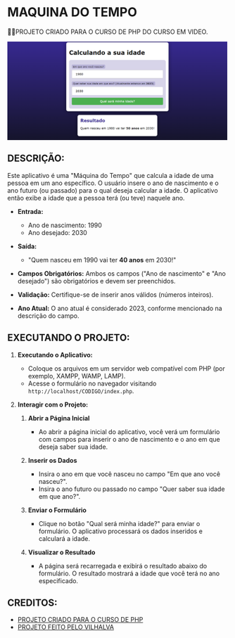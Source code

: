# MAQUINA DO TEMPO
👨‍🏫PROJETO CRIADO PARA O CURSO DE PHP DO CURSO EM VIDEO.

<img src="FOTO.png" align="center" width="500"> <br>

## DESCRIÇÃO:
Este aplicativo é uma "Máquina do Tempo" que calcula a idade de uma pessoa em um ano específico. O usuário insere o ano de nascimento e o ano futuro (ou passado) para o qual deseja calcular a idade. O aplicativo então exibe a idade que a pessoa terá (ou teve) naquele ano.

- **Entrada:**
  - Ano de nascimento: 1990
  - Ano desejado: 2030

- **Saída:**
  - "Quem nasceu em 1990 vai ter **40 anos** em 2030!"

- **Campos Obrigatórios:** Ambos os campos ("Ano de nascimento" e "Ano desejado") são obrigatórios e devem ser preenchidos.
- **Validação:** Certifique-se de inserir anos válidos (números inteiros).
- **Ano Atual:** O ano atual é considerado 2023, conforme mencionado na descrição do campo.

## EXECUTANDO O PROJETO:
1. **Executando o Aplicativo:**
   - Coloque os arquivos em um servidor web compatível com PHP (por exemplo, XAMPP, WAMP, LAMP).
   - Acesse o formulário no navegador visitando `http://localhost/CODIGO/index.php`.

2. **Interagir com o Projeto:**
   1. **Abrir a Página Inicial**
      - Ao abrir a página inicial do aplicativo, você verá um formulário com campos para inserir o ano de nascimento e o ano em que deseja saber sua idade.

   2. **Inserir os Dados**
      - Insira o ano em que você nasceu no campo "Em que ano você nasceu?".
      - Insira o ano futuro ou passado no campo "Quer saber sua idade em que ano?".

   3. **Enviar o Formulário**
      - Clique no botão "Qual será minha idade?" para enviar o formulário. O aplicativo processará os dados inseridos e calculará a idade.

   4. **Visualizar o Resultado**
      - A página será recarregada e exibirá o resultado abaixo do formulário. O resultado mostrará a idade que você terá no ano especificado.
   
## CREDITOS:
- [PROJETO CRIADO PARA O CURSO DE PHP](https://github.com/VILHALVA/CURSO-DE-PHP)
- [PROJETO FEITO PELO VILHALVA](https://github.com/VILHALVA)





